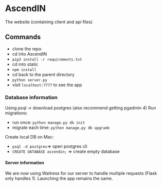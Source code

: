 # AscendIN
The website (containing client and api files)

## Commands
* clone the repo
* cd into AscendIN
* `pip3 install -r requirements.txt`
* cd into static
* `npm install`
* cd back to the parent directory
* `python server.py`
* visit `localhost:7777` to see the app

### Database information
Using psql -> download postgres (also recommend getting pgadmin 4)
Run migrations:

* run once: `python manage.py db init`
* migrate each time: `python manage.py db upgrade`

Create local DB on Mac:
* `psql -d postgres`=> open postgres cli
* `CREATE DATABASE ascendin;` => create empty database

#### Server information
We are now using Waitress for our server to handle multiple requests (Flask only handles 1). Launching the app remains the same.
